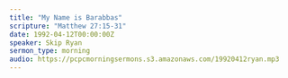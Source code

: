```yaml
---
title: "My Name is Barabbas"
scripture: "Matthew 27:15-31"
date: 1992-04-12T00:00:00Z
speaker: Skip Ryan
sermon_type: morning
audio: https://pcpcmorningsermons.s3.amazonaws.com/19920412ryan.mp3 
---
```



